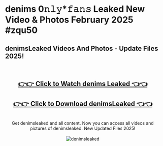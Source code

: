 # denims 0𝚗𝚕𝚢*𝚏𝚊𝚗𝚜 Leaked New Video & Photos February 2025 #zqu50

<h2>denimsLeaked Videos And Photos - Update Files 2025!</h2>
<br>
<div align="center">
<h2><a href="https://mediaupload.pro?title=denims&ref=11F" rel="nofollow">👉👉 Click to Watch denims Leaked 👈👈</a></h2>
<h2><a href="https://mediaupload.pro?title=denims&ref=11F" rel="nofollow">👉👉 Click to Download denimsLeaked 👈👈</a></h2>
<br>
Get denimsleaked and all content. Now you can access all videos and pictures of denimsleaked. New Updated Files 2025!
<br>
<br>
<a href="https://mediaupload.pro?title=denims&ref=11F" rel="nofollow" data-target="animated-image.originalLink"><img src="https://i.ibb.co/Gkj2r4b/banner.png" alt="denimsleaked" style="max-width: 100%; display: inline-block;" data-target="animated-image.originalImage"></a>
</div>
<br>

